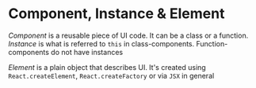 # Component, Instance & Element

<!--
$$
	\text{Component}: Data \to Element \to UI
$$
-->

*Component* is a reusable piece of UI code. It can be a class or a function. *Instance* is what is referred to `this` in class-components. Function-components do not have instances

*Element* is a plain object that describes UI. It's created using `React.createElement`, `React.createFactory` or via `JSX` in general
